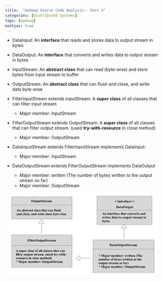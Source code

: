 ```yaml
---
title:  "Hadoop Source Code Analysis-- Part 3"
categories: [Distributed Systems]
tags: [Hadoop]
mathjax: true
---
```

* DataInput:
  An <b>interface</b> that reads and stores data to output stream in bytes

* DataOutput: 
  An <b>interface</b> that converts and writes data to output stream in bytes

* InputStream:
  An <b>abstract class</b> that can read (byte-wise) and store bytes from input stream to buffer

* OutputStream:
  An <b>abstract class</b> that can flush and close, and write data byte-wise

* FilterInputStream extends InputStream:
  A <b>super class</b> of all classes that can filter input stream
  * Major member: InputStream

* FilterOutputStream extends OutputStream:
  A <b>super class</b> of all classes that can filter output stream. (used <b>try-with-resource</b> in close method)
  * Major member: OutputStream

* DataInputStream extends FilterInputStream implements DataInput: 
  * Major member: InputStream

* DataOutputStream extends FilterOutputStream implements DataOutput
  * Major member: written (The number of bytes written to the output stream so far)
  * Major member: OutputStream

<img src="/assets/DataOutputStream.png" alt="drawing"/>


